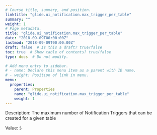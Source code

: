 ```yaml
---
# Course title, summary, and position.
linktitle: "glide.ui_notification.max_trigger_per_table"
summary: ""
weight: 1
# Page metadata.
title: "glide.ui_notification.max_trigger_per_table"
date: "2018-09-09T00:00:00Z"
lastmod: "2018-09-09T00:00:00Z"
draft: false  # Is this a draft? true/false
toc: true  # Show table of contents? true/false
type: docs  # Do not modify.

# Add menu entry to sidebar.
# - name: Declare this menu item as a parent with ID name.
# - weight: Position of link in menu.
menu:
  properties:
    parent: Properties
    name: "glide.ui_notification.max_trigger_per_table"
    weight: 1
---
```


Description: The maximum number of Notification Triggers that can be created for a given table


Value: `5`